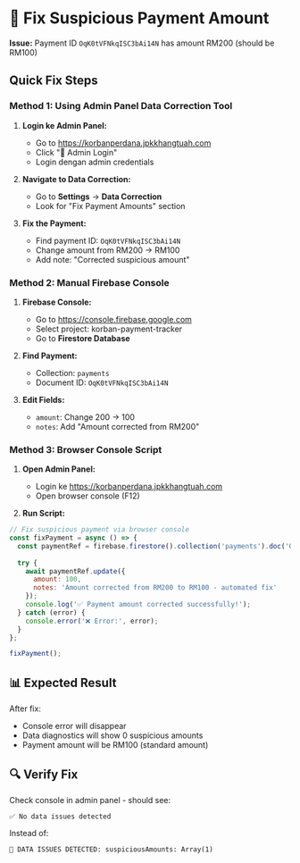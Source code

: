 # 🔧 Fix Suspicious Payment Amount

**Issue:** Payment ID `OqK0tVFNkqISC3bAi14N` has amount RM200 (should be RM100)

## Quick Fix Steps

### Method 1: Using Admin Panel Data Correction Tool

1. **Login ke Admin Panel:**
   - Go to https://korbanperdana.jpkkhangtuah.com
   - Click "👤 Admin Login"
   - Login dengan admin credentials

2. **Navigate to Data Correction:**
   - Go to **Settings** → **Data Correction**
   - Look for "Fix Payment Amounts" section

3. **Fix the Payment:**
   - Find payment ID: `OqK0tVFNkqISC3bAi14N`
   - Change amount from RM200 → RM100
   - Add note: "Corrected suspicious amount"

### Method 2: Manual Firebase Console

1. **Firebase Console:**
   - Go to https://console.firebase.google.com
   - Select project: korban-payment-tracker
   - Go to **Firestore Database**

2. **Find Payment:**
   - Collection: `payments`
   - Document ID: `OqK0tVFNkqISC3bAi14N`

3. **Edit Fields:**
   - `amount`: Change 200 → 100
   - `notes`: Add "Amount corrected from RM200"

### Method 3: Browser Console Script

1. **Open Admin Panel:**
   - Login ke https://korbanperdana.jpkkhangtuah.com
   - Open browser console (F12)

2. **Run Script:**
```javascript
// Fix suspicious payment via browser console
const fixPayment = async () => {
  const paymentRef = firebase.firestore().collection('payments').doc('OqK0tVFNkqISC3bAi14N');
  
  try {
    await paymentRef.update({
      amount: 100,
      notes: 'Amount corrected from RM200 to RM100 - automated fix'
    });
    console.log('✅ Payment amount corrected successfully!');
  } catch (error) {
    console.error('❌ Error:', error);
  }
};

fixPayment();
```

## 📊 Expected Result

After fix:
- Console error will disappear
- Data diagnostics will show 0 suspicious amounts
- Payment amount will be RM100 (standard amount)

## 🔍 Verify Fix

Check console in admin panel - should see:
```
✅ No data issues detected
```

Instead of:
```
🚨 DATA ISSUES DETECTED: suspiciousAmounts: Array(1)
```